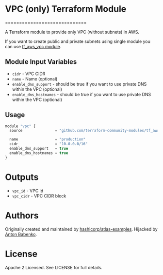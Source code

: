 # VPC (only) Terraform Module
=============================

A Terraform module to provide only VPC (without subnets) in AWS.

If you want to create public and private subnets using single module you can use [tf_aws_vpc module](https://github.com/terraform-community-modules/tf_aws_vpc).


Module Input Variables
----------------------

- `cidr` - VPC CIDR
- `name` - Name (optional)
- `enable_dns_support` - should be true if you want to use private DNS within the VPC (optional)
- `enable_dns_hostnames` - should be true if you want to use private DNS within the VPC (optional)

Usage
-----

```js
module "vpc" {
  source               = "github.com/terraform-community-modules/tf_aws_vpc_only"

  name                 = "production"
  cidr                 = "10.0.0.0/16"
  enable_dns_support   = true
  enable_dns_hostnames = true
}
```

Outputs
=======

 - `vpc_id` - VPC id
 - `vpc_cidr` - VPC CIDR block

Authors
=======

Originally created and maintained by [hashicorp/atlas-examples](https://github.com/hashicorp/atlas-examples/tree/master/infrastructures/terraform/aws/network/vpc).
Hijacked by [Anton Babenko](https://github.com/antonbabenko).

License
=======

Apache 2 Licensed. See LICENSE for full details.